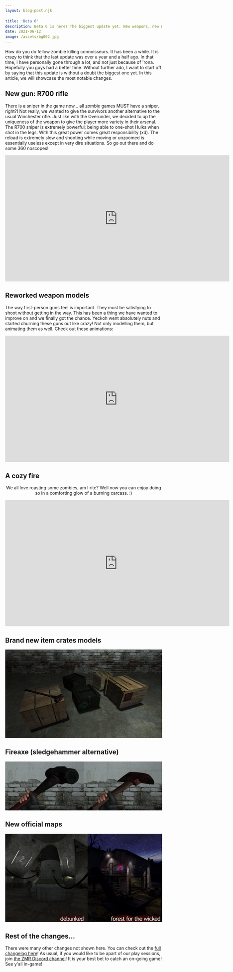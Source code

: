 ```yaml
---
layout: blog-post.njk

title: 'Beta 6'
description: Beta 6 is here! The biggest update yet. New weapons, new models and so much more!
date: 2021-06-12
image: /assets/bg002.jpg
---
```

How do you do fellow zombie killing connoisseurs. It has been a while. It is crazy to think that the last update was over a year and a half ago. In that time, I have personally gone through a lot, and not just because of 'rona. Hopefully you guys had a better time. Without further ado, I want to start off by saying that this update is without a doubt the biggest one yet. In this article, we will showcase the most notable changes.

## New gun: R700 rifle

There is a sniper in the game now... all zombie games MUST have a sniper, right?! Not really, we wanted to give the survivors another alternative to the usual Winchester rifle. Just like with the Overunder, we decided to up the uniqueness of the weapon to give the player more variety in their arsenal. The R700 sniper is extremely powerful; being able to one-shot Hulks when shot in the legs. With this great power comes great responsibility (xd). The reload is extremely slow and shooting while moving or unzoomed is essentially useless except in very dire situations. So go out there and do some 360 noscopes!

<iframe src="https://gfycat.com/ifr/ImmensePoorIriomotecat" width="720" height="405" frameborder="0" allowfullscreen="allowfullscreen" scrolling="no"></iframe>

## Reworked weapon models

The way first-person guns feel is important. They must be satisfying to shoot without getting in the way. This has been a thing we have wanted to improve on and we finally got the chance. Yeckoh went absolutely nuts and started churning these guns out like crazy! Not only modelling them, but animating them as well. Check out these animations:

<iframe src="https://gfycat.com/ifr/ObeseDistinctGardensnake" width="720" height="405" frameborder="0" allowfullscreen="allowfullscreen" scrolling="no"></iframe>

## A cozy fire

<p style="text-align:center">We all love roasting some zombies, am I rite? Well now you can enjoy doing so in a comforting glow of a burning carcass. :)</p>

<iframe src="https://gfycat.com/ifr/DisastrousLittleLarva" width="720" height="405" frameborder="0" allowfullscreen="allowfullscreen" scrolling="no"></iframe>

## Brand new item crates models

![Maps image](/assets/beta6/pic003.jpg "Forest for the wicked and Debunked")

## Fireaxe (sledgehammer alternative)

![Maps image](/assets/beta6/pic002.jpg "Forest for the wicked and Debunked")

## New official maps

![Maps image](/assets/beta6/pic001.jpg "Forest for the wicked and Debunked")

## Rest of the changes...

There were many other changes not shown here. You can check out the [full changelog here](https://steamcommunity.com/groups/zmreborn/discussions/0/2579854400739658980/#c4362280244710851434)! As usual, if you would like to be apart of our play sessions, join [the ZMR Discord channel](https://discord.com/invite/tZTUex3)! It is your best bet to catch an on-going game! See y'all in-game!

